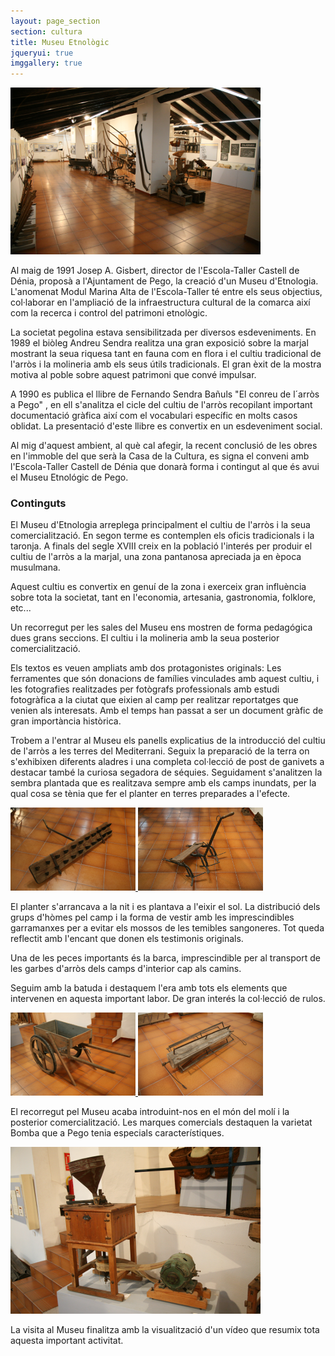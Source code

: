 ```yaml
---
layout: page_section
section: cultura
title: Museu Etnològic
jqueryui: true
imggallery: true
---
```

<div id="vista-general">
    <a href="/images/cultura/etnologic/vistaGeneral.png" rel="img-gal" title="Vista general del museu etnològic">
        <img src="/images/cultura/etnologic/vistaGeneral_thumb.png" alt="Vista general del museu etnologic" />
    </a>
</div>

Al maig de 1991 Josep A. Gisbert, director de l'Escola-Taller Castell de Dénia, proposà a l'Ajuntament de Pego, la creació d'un Museu d'Etnologia. L'anomenat Modul Marina Alta de l'Escola-Taller té entre els seus objectius, col·laborar en l'ampliació de la infraestructura cultural de la comarca així com la recerca i control del patrimoni etnològic.

La societat pegolina estava sensibilitzada per diversos esdeveniments. En 1989 el biòleg Andreu Sendra realitza una gran exposició sobre la marjal mostrant la seua riquesa tant en fauna com en flora i el cultiu tradicional de l'arròs i la molineria amb els seus útils tradicionals. El gran èxit de la mostra motiva al poble sobre aquest patrimoni que convé impulsar.

A 1990 es publica el llibre de Fernando Sendra Bañuls "El conreu de l´arròs a Pego" , en ell s'analitza el cicle del cultiu de l'arròs recopilant important documentació gràfica així com el vocabulari específic en molts casos oblidat. La presentació d'este llibre es convertix en un esdeveniment social.

Al mig d'aquest ambient, al què cal afegir, la recent conclusió de les obres en l'immoble del que serà la Casa de la Cultura, es signa el conveni amb l'Escola-Taller Castell de Dénia que donarà forma i contingut al que és avui el Museu Etnológic de Pego.

### Continguts

El Museu d'Etnologia arreplega principalment el cultiu de l'arròs i la seua comercialització. En segon terme es contemplen els oficis tradicionals i la taronja. A finals del segle XVIII creix en la població l'interés per produir el cultiu de l'arròs a la marjal, una zona pantanosa apreciada ja en època musulmana.

Aquest cultiu es convertix en genuí de la zona i exerceix gran influència sobre tota la societat, tant en l'economia, artesania, gastronomia, folklore, etc...

Un recorregut per les sales del Museu ens mostren de forma pedagógica dues grans seccions. El cultiu i la molineria amb la seua posterior comercialització.

Els textos es veuen ampliats amb dos protagonistes originals: Les ferramentes que són donacions de famílies vinculades amb aquest cultiu, i les fotografies realitzades per fotògrafs professionals amb estudi fotogràfica a la ciutat que eixien al camp per realitzar reportatges que venien als interesats. Amb el temps han passat a ser un document gràfic de gran importància històrica.

Trobem a l'entrar al Museu els panells explicatius de la introducció del cultiu de l'arròs a les terres del Mediterrani. Seguix la preparació de la terra on s'exhibixen diferents aladres i una completa col·lecció de post de ganivets a destacar també la curiosa segadora de séquies. Seguidament s'analitzen la sembra plantada que es realitzava sempre amb els camps inundats, per la qual cosa se tènia que fer el planter en terres preparades a l'efecte.

<div class="museu-img-cont">
    <a href="/images/cultura/etnologic/util01.png" rel="img-gal" title="Post de ganivets. Tabla de fusta amb ganivets per a rasurar la terra superficialment amb traccio animal">
        <img src="/images/cultura/etnologic/util01_thumb.png" alt="Post de ganivets. Tabla de fusta amb ganivets per a rasurar la terra superficialment amb traccio animal." />
    </a>
    <a href="/images/cultura/etnologic/util02.png" rel="img-gal" title="Xeruga, ferramenta per a treballar la terra mes profundament amb traccio animal.">
        <img src="/images/cultura/etnologic/util02_thumb.png" alt="Xeruga, ferramenta per a treballar la terra mes profundament amb traccio animal." />
    </a>
</div>


El planter s'arrancava a la nit i es plantava a l'eixir el sol. La distribució dels grups d'hòmes pel camp i la forma de vestir amb les imprescindibles garramanxes per a evitar els mossos de les temibles sangoneres. Tot queda reflectit amb l'encant que donen els testimonis originals.

Una de les peces importants és la barca, imprescindible per al transport de les garbes d'arròs dels camps d'interior cap als camins.

Seguim amb la batuda i destaquem l'era amb tots els elements que intervenen en aquesta important labor. De gran interés la col·lecció de rulos.

<div class="museu-img-cont">
    <a href="/images/cultura/etnologic/util03.png" rel="img-gal" title="Carreto, Carro de fusta per a transportar l'arros trillat en l'era.">
        <img src="/images/cultura/etnologic/util03_thumb.png" alt="Carreto, Carro de fusta per a transportar l'arros trillat en l'era." />
    </a>
    <a href="/images/cultura/etnologic/util04.png" rel="img-gal" title="Trompellot de pales, rulo de fusta amb pales de ferro per a la trilla de l'arros en l'era.">
        <img src="/images/cultura/etnologic/util04_thumb.png" alt="Trompellot de pales, rulo de fusta amb pales de ferro per a la trilla de l'arros en l'era." />
    </a>
</div>

El recorregut pel Museu acaba introduint-nos en el món del molí i la posterior comercialització. Les marques comercials destaquen la varietat Bomba que a Pego tenia especials característiques.

<div class="museu-img-cont">
    <a href="/images/cultura/etnologic/util05.png" rel="img-gal" title="Moli de prova, moli xicotet per a comprovar la qualitat de l'arros en el moli amb xicotetes quantitats.">
        <img src="/images/cultura/etnologic/util05_thumb.png" alt="Moli de prova, moli xicotet per a comprovar la qualitat de l'arros en el moli amb xicotetes quantitats." />
    </a>
</div>

La visita al Museu finalitza amb la visualització d'un vídeo que resumix tota aquesta important activitat.